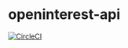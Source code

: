 # openinterest-api

[![CircleCI](https://circleci.com/gh/shawnhack/openinterest-ui.svg?style=svg)](https://circleci.com/gh/shawnhack/openinterest-api)
